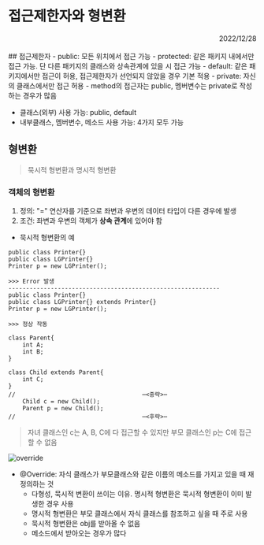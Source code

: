 # 접근제한자와 형변환
<div style="text-align: right"> 2022/12/28 </div></br>
## 접근제한자
- public: 모든 위치에서 접근 가능
- protected: 같은 패키지 내에서만 접근 가능. 단 다른 패키지의 클래스와 상속관계에 있을 시 접근 가능
- default: 같은 패키지에서만 접근이 허용, 접근제한자가 선언되지 않았을 경우 기본 적용
- private: 자신의 클래스에서만 접근 허용
    - method의 접근자는 public, 멤버변수는 private로 작성하는 경우가 많음


- 클래스(외부) 사용 가능: public, default
- 내부클래스, 멤버변수, 메소드 사용 가능: 4가지 모두 가능

## 형변환
> 묵시적 형변환과 명시적 형변환

### 객체의 형변환
1. 정의: "=" 연산자를 기준으로 좌변과 우변의 데이터 타입이 다른 경우에 발생
2. 조건: 좌변과 우변의 객체가 **상속 관계**에 있어야 함


- 묵시적 형변환의 예
```agsl
public class Printer{}
public class LGPrinter{}
Printer p = new LGPrinter();

>>> Error 발생
------------------------------------------------------------
public class Printer{}
public class LGPrinter{} extends Printer{}
Printer p = new LGPrinter();

>>> 정상 작동
```
```agsl
class Parent{
    int A;
    int B;
}

class Child extends Parent{
    int C;
}
//                                    ⋯<중략>⋯
    Child c = new Child();
    Parent p = new Child();                                   
//                                    ⋯<후략>⋯                                    
```
> 자녀 클래스인 c는 A, B, C에 다 접근할 수 있지만 부모 클래스인 p는 C에 접근할 수 없음 

![override](https://user-images.githubusercontent.com/101073973/209766683-0d25ab01-13fd-4c7c-9714-370dcb44c1a9.png)
- @Override: 자식 클래스가 부모클래스와 같은 이름의 메소드를 가지고 있을 때 재정의하는 것
  * 다형성, 묵시적 변환이 쓰이는 이유. 명시적 형변환은 묵시적 형변환이 이미 발생한 경우 사용
  * 명시적 형변환은 부모 클래스에서 자식 클래스를 참조하고 싶을 때 주로 사용
  * 묵시적 형변환은 obj를 받아올 수 없음
  * 메소드에서 받아오는 경우가 많다